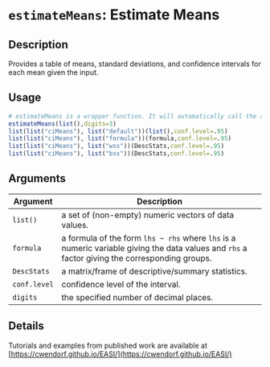 # `estimateMeans`: Estimate Means

## Description

Provides a table of means, standard deviations, and confidence intervals for each mean given the input.

## Usage

```r
# estimateMeans is a wrapper function. It will automatically call the appropriate method below given the class of the object.
estimateMeans(list(),digits=3)
list(list("ciMeans"), list("default"))(list(),conf.level=.95)
list(list("ciMeans"), list("formula"))(formula,conf.level=.95)
list(list("ciMeans"), list("wss"))(DescStats,conf.level=.95)
list(list("ciMeans"), list("bss"))(DescStats,conf.level=.95)
```


## Arguments

Argument      |Description
------------- |----------------
```list()```     |     a set of (non-empty) numeric vectors of data values.
```formula```     |     a formula of the form `lhs ~ rhs` where `lhs` is a numeric variable giving the data values and `rhs` a factor giving the corresponding groups.
```DescStats```     |     a matrix/frame of descriptive/summary statistics.
```conf.level```     |     confidence level of the interval.
```digits```     |     the specified number of decimal places.

## Details


 Tutorials and examples from published work are available at [https://cwendorf.github.io/EASI/](https://cwendorf.github.io/EASI/) 


